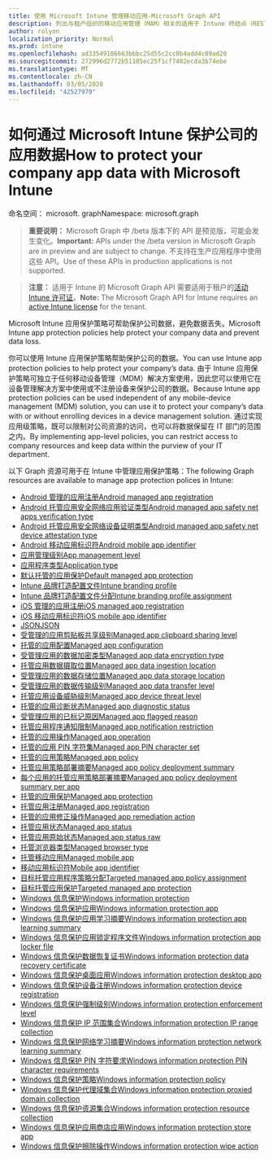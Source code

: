 ```yaml
---
title: 使用 Microsoft Intune 管理移动应用-Microsoft Graph API
description: 列出与租户组织的移动应用管理（MAM）相关的适用于 Intune 终结点（REST）的 Microsoft Graph API。
author: rolyon
localization_priority: Normal
ms.prod: intune
ms.openlocfilehash: ad33549186663bbbc25d55c2cc0b4add4c89ad20
ms.sourcegitcommit: 272996d2772b51105ec25f1cf7482ecda3b74ebe
ms.translationtype: MT
ms.contentlocale: zh-CN
ms.lasthandoff: 03/05/2020
ms.locfileid: "42527979"
---
```

# <a name="how-to-protect-your-company-app-data-with-microsoft-intune"></a><span data-ttu-id="394d0-103">如何通过 Microsoft Intune 保护公司的应用数据</span><span class="sxs-lookup"><span data-stu-id="394d0-103">How to protect your company app data with Microsoft Intune</span></span>

<span data-ttu-id="394d0-104">命名空间： microsoft. graph</span><span class="sxs-lookup"><span data-stu-id="394d0-104">Namespace: microsoft.graph</span></span>

> <span data-ttu-id="394d0-105">**重要说明：** Microsoft Graph 中 /beta 版本下的 API 是预览版，可能会发生变化。</span><span class="sxs-lookup"><span data-stu-id="394d0-105">**Important:** APIs under the /beta version in Microsoft Graph are in preview and are subject to change.</span></span> <span data-ttu-id="394d0-106">不支持在生产应用程序中使用这些 API。</span><span class="sxs-lookup"><span data-stu-id="394d0-106">Use of these APIs in production applications is not supported.</span></span>

> <span data-ttu-id="394d0-107">**注意：** 适用于 Intune 的 Microsoft Graph API 需要适用于租户的[活动 Intune 许可证](https://go.microsoft.com/fwlink/?linkid=839381)。</span><span class="sxs-lookup"><span data-stu-id="394d0-107">**Note:** The Microsoft Graph API for Intune requires an [active Intune license](https://go.microsoft.com/fwlink/?linkid=839381) for the tenant.</span></span>

<span data-ttu-id="394d0-108">Microsoft Intune 应用保护策略可帮助保护公司数据，避免数据丢失。</span><span class="sxs-lookup"><span data-stu-id="394d0-108">Microsoft Intune app protection policies help protect your company data and prevent data loss.</span></span>

<span data-ttu-id="394d0-109">你可以使用 Intune 应用保护策略帮助保护公司的数据。</span><span class="sxs-lookup"><span data-stu-id="394d0-109">You can use Intune app protection policies to help protect your company’s data.</span></span> <span data-ttu-id="394d0-110">由于 Intune 应用保护策略可独立于任何移动设备管理（MDM）解决方案使用，因此您可以使用它在设备管理解决方案中使用或不注册设备来保护公司的数据。</span><span class="sxs-lookup"><span data-stu-id="394d0-110">Because Intune app protection policies can be used independent of any mobile-device management (MDM) solution, you can use it to protect your company’s data with or without enrolling devices in a device management solution.</span></span> <span data-ttu-id="394d0-111">通过实现应用级策略，既可以限制对公司资源的访问，也可以将数据保留在 IT 部门的范围之内。</span><span class="sxs-lookup"><span data-stu-id="394d0-111">By implementing app-level policies, you can restrict access to company resources and keep data within the purview of your IT department.</span></span>

<span data-ttu-id="394d0-112">以下 Graph 资源可用于在 Intune 中管理应用保护策略：</span><span class="sxs-lookup"><span data-stu-id="394d0-112">The following Graph resources are available to manage app protection polices in Intune:</span></span>

- [<span data-ttu-id="394d0-113">Android 管理的应用注册</span><span class="sxs-lookup"><span data-stu-id="394d0-113">Android managed app registration</span></span>](intune-mam-androidmanagedappregistration.md)
- [<span data-ttu-id="394d0-114">Android 托管应用安全网络应用验证类型</span><span class="sxs-lookup"><span data-stu-id="394d0-114">Android managed app safety net apps verification type</span></span>](intune-mam-androidmanagedappsafetynetappsverificationtype.md)
- [<span data-ttu-id="394d0-115">Android 托管应用安全网络设备证明类型</span><span class="sxs-lookup"><span data-stu-id="394d0-115">Android managed app safety net device attestation type</span></span>](intune-mam-androidmanagedappsafetynetdeviceattestationtype.md)
- [<span data-ttu-id="394d0-116">Android 移动应用标识符</span><span class="sxs-lookup"><span data-stu-id="394d0-116">Android mobile app identifier</span></span>](intune-mam-androidmobileappidentifier.md)
- [<span data-ttu-id="394d0-117">应用管理级别</span><span class="sxs-lookup"><span data-stu-id="394d0-117">App management level</span></span>](intune-mam-appmanagementlevel.md)
- [<span data-ttu-id="394d0-118">应用程序类型</span><span class="sxs-lookup"><span data-stu-id="394d0-118">Application type</span></span>](intune-wip-applicationtype.md)
- [<span data-ttu-id="394d0-119">默认托管的应用保护</span><span class="sxs-lookup"><span data-stu-id="394d0-119">Default managed app protection</span></span>](intune-mam-defaultmanagedappprotection.md)
- [<span data-ttu-id="394d0-120">Intune 品牌打造配置文件</span><span class="sxs-lookup"><span data-stu-id="394d0-120">Intune branding profile</span></span>](intune-wip-intunebrandingprofile.md)
- [<span data-ttu-id="394d0-121">Intune 品牌打造配置文件分配</span><span class="sxs-lookup"><span data-stu-id="394d0-121">Intune branding profile assignment</span></span>](intune-wip-intunebrandingprofileassignment.md)
- [<span data-ttu-id="394d0-122">iOS 管理的应用注册</span><span class="sxs-lookup"><span data-stu-id="394d0-122">iOS managed app registration</span></span>](intune-mam-iosmanagedappregistration.md)
- [<span data-ttu-id="394d0-123">iOS 移动应用标识符</span><span class="sxs-lookup"><span data-stu-id="394d0-123">iOS mobile app identifier</span></span>](intune-mam-iosmobileappidentifier.md)
- [<span data-ttu-id="394d0-124">JSON</span><span class="sxs-lookup"><span data-stu-id="394d0-124">JSON</span></span>](intune-mam-json.md)
- [<span data-ttu-id="394d0-125">受管理的应用剪贴板共享级别</span><span class="sxs-lookup"><span data-stu-id="394d0-125">Managed app clipboard sharing level</span></span>](intune-mam-managedappclipboardsharinglevel.md)
- [<span data-ttu-id="394d0-126">托管的应用配置</span><span class="sxs-lookup"><span data-stu-id="394d0-126">Managed app configuration</span></span>](intune-mam-managedappconfiguration.md)
- [<span data-ttu-id="394d0-127">受管理应用的数据加密类型</span><span class="sxs-lookup"><span data-stu-id="394d0-127">Managed app data encryption type</span></span>](intune-mam-managedappdataencryptiontype.md)
- [<span data-ttu-id="394d0-128">托管应用数据摄取位置</span><span class="sxs-lookup"><span data-stu-id="394d0-128">Managed app data ingestion location</span></span>](intune-mam-managedappdataingestionlocation.md)
- [<span data-ttu-id="394d0-129">受管理应用的数据存储位置</span><span class="sxs-lookup"><span data-stu-id="394d0-129">Managed app data storage location</span></span>](intune-mam-managedappdatastoragelocation.md)
- [<span data-ttu-id="394d0-130">受管理应用的数据传输级别</span><span class="sxs-lookup"><span data-stu-id="394d0-130">Managed app data transfer level</span></span>](intune-mam-managedappdatatransferlevel.md)
- [<span data-ttu-id="394d0-131">托管应用设备威胁级别</span><span class="sxs-lookup"><span data-stu-id="394d0-131">Managed app device threat level</span></span>](intune-mam-managedappdevicethreatlevel.md)
- [<span data-ttu-id="394d0-132">托管的应用诊断状态</span><span class="sxs-lookup"><span data-stu-id="394d0-132">Managed app diagnostic status</span></span>](intune-mam-managedappdiagnosticstatus.md)
- [<span data-ttu-id="394d0-133">受管理应用的已标记原因</span><span class="sxs-lookup"><span data-stu-id="394d0-133">Managed app flagged reason</span></span>](intune-mam-managedappflaggedreason.md)
- [<span data-ttu-id="394d0-134">托管应用程序通知限制</span><span class="sxs-lookup"><span data-stu-id="394d0-134">Managed app notification restriction</span></span>](intune-mam-managedappnotificationrestriction.md)
- [<span data-ttu-id="394d0-135">托管的应用操作</span><span class="sxs-lookup"><span data-stu-id="394d0-135">Managed app operation</span></span>](intune-mam-managedappoperation.md)
- [<span data-ttu-id="394d0-136">托管的应用 PIN 字符集</span><span class="sxs-lookup"><span data-stu-id="394d0-136">Managed app PIN character set</span></span>](intune-mam-managedapppincharacterset.md)
- [<span data-ttu-id="394d0-137">托管的应用策略</span><span class="sxs-lookup"><span data-stu-id="394d0-137">Managed app policy</span></span>](intune-mam-managedapppolicy.md)
- [<span data-ttu-id="394d0-138">托管应用策略部署摘要</span><span class="sxs-lookup"><span data-stu-id="394d0-138">Managed app policy deployment summary</span></span>](intune-mam-managedapppolicydeploymentsummary.md)
- [<span data-ttu-id="394d0-139">每个应用的托管应用策略部署摘要</span><span class="sxs-lookup"><span data-stu-id="394d0-139">Managed app policy deployment summary per app</span></span>](intune-mam-managedapppolicydeploymentsummaryperapp.md)
- [<span data-ttu-id="394d0-140">托管的应用保护</span><span class="sxs-lookup"><span data-stu-id="394d0-140">Managed app protection</span></span>](intune-mam-managedappprotection.md)
- [<span data-ttu-id="394d0-141">托管应用注册</span><span class="sxs-lookup"><span data-stu-id="394d0-141">Managed app registration</span></span>](intune-mam-managedappregistration.md)
- [<span data-ttu-id="394d0-142">托管的应用修正操作</span><span class="sxs-lookup"><span data-stu-id="394d0-142">Managed app remediation action</span></span>](intune-mam-managedappremediationaction.md)
- [<span data-ttu-id="394d0-143">托管应用状态</span><span class="sxs-lookup"><span data-stu-id="394d0-143">Managed app status</span></span>](intune-mam-managedappstatus.md)
- [<span data-ttu-id="394d0-144">托管应用原始状态</span><span class="sxs-lookup"><span data-stu-id="394d0-144">Managed app status raw</span></span>](intune-mam-managedappstatusraw.md)
- [<span data-ttu-id="394d0-145">托管浏览器类型</span><span class="sxs-lookup"><span data-stu-id="394d0-145">Managed browser type</span></span>](intune-mam-managedbrowsertype.md)
- [<span data-ttu-id="394d0-146">托管移动应用</span><span class="sxs-lookup"><span data-stu-id="394d0-146">Managed mobile app</span></span>](intune-mam-managedmobileapp.md)
- [<span data-ttu-id="394d0-147">移动应用标识符</span><span class="sxs-lookup"><span data-stu-id="394d0-147">Mobile app identifier</span></span>](intune-mam-mobileappidentifier.md)
- [<span data-ttu-id="394d0-148">目标托管应用程序策略分配</span><span class="sxs-lookup"><span data-stu-id="394d0-148">Targeted managed app policy assignment</span></span>](intune-mam-targetedmanagedapppolicyassignment.md)
- [<span data-ttu-id="394d0-149">目标托管应用保护</span><span class="sxs-lookup"><span data-stu-id="394d0-149">Targeted managed app protection</span></span>](intune-mam-targetedmanagedappprotection.md)
- [<span data-ttu-id="394d0-150">Windows 信息保护</span><span class="sxs-lookup"><span data-stu-id="394d0-150">Windows information protection</span></span>](intune-mam-windowsinformationprotection.md)
- [<span data-ttu-id="394d0-151">Windows 信息保护应用</span><span class="sxs-lookup"><span data-stu-id="394d0-151">Windows information protection app</span></span>](intune-mam-windowsinformationprotectionapp.md)
- [<span data-ttu-id="394d0-152">Windows 信息保护应用学习摘要</span><span class="sxs-lookup"><span data-stu-id="394d0-152">Windows information protection app learning summary</span></span>](intune-wip-windowsinformationprotectionapplearningsummary.md)
- [<span data-ttu-id="394d0-153">Windows 信息保护应用锁定程序文件</span><span class="sxs-lookup"><span data-stu-id="394d0-153">Windows information protection app locker file</span></span>](intune-mam-windowsinformationprotectionapplockerfile.md)
- [<span data-ttu-id="394d0-154">Windows 信息保护数据恢复证书</span><span class="sxs-lookup"><span data-stu-id="394d0-154">Windows information protection data recovery certificate</span></span>](intune-mam-windowsinformationprotectiondatarecoverycertificate.md)
- [<span data-ttu-id="394d0-155">Windows 信息保护桌面应用</span><span class="sxs-lookup"><span data-stu-id="394d0-155">Windows information protection desktop app</span></span>](intune-mam-windowsinformationprotectiondesktopapp.md)
- [<span data-ttu-id="394d0-156">Windows 信息保护设备注册</span><span class="sxs-lookup"><span data-stu-id="394d0-156">Windows information protection device registration</span></span>](intune-mam-windowsinformationprotectiondeviceregistration.md)
- [<span data-ttu-id="394d0-157">Windows 信息保护强制级别</span><span class="sxs-lookup"><span data-stu-id="394d0-157">Windows information protection enforcement level</span></span>](intune-mam-windowsinformationprotectionenforcementlevel.md)
- [<span data-ttu-id="394d0-158">Windows 信息保护 IP 范围集合</span><span class="sxs-lookup"><span data-stu-id="394d0-158">Windows information protection IP range collection</span></span>](intune-mam-windowsinformationprotectioniprangecollection.md)
- [<span data-ttu-id="394d0-159">Windows 信息保护网络学习摘要</span><span class="sxs-lookup"><span data-stu-id="394d0-159">Windows information protection network learning summary</span></span>](intune-wip-windowsinformationprotectionnetworklearningsummary.md)
- [<span data-ttu-id="394d0-160">Windows 信息保护 PIN 字符要求</span><span class="sxs-lookup"><span data-stu-id="394d0-160">Windows information protection PIN character requirements</span></span>](intune-mam-windowsinformationprotectionpincharacterrequirements.md)
- [<span data-ttu-id="394d0-161">Windows 信息保护策略</span><span class="sxs-lookup"><span data-stu-id="394d0-161">Windows information protection policy</span></span>](intune-mam-windowsinformationprotectionpolicy.md)
- [<span data-ttu-id="394d0-162">Windows 信息保护代理域集合</span><span class="sxs-lookup"><span data-stu-id="394d0-162">Windows information protection proxied domain collection</span></span>](intune-mam-windowsinformationprotectionproxieddomaincollection.md)
- [<span data-ttu-id="394d0-163">Windows 信息保护资源集合</span><span class="sxs-lookup"><span data-stu-id="394d0-163">Windows information protection resource collection</span></span>](intune-mam-windowsinformationprotectionresourcecollection.md)
- [<span data-ttu-id="394d0-164">Windows 信息保护应用商店应用</span><span class="sxs-lookup"><span data-stu-id="394d0-164">Windows information protection store app</span></span>](intune-mam-windowsinformationprotectionstoreapp.md)
- [<span data-ttu-id="394d0-165">Windows 信息保护擦除操作</span><span class="sxs-lookup"><span data-stu-id="394d0-165">Windows information protection wipe action</span></span>](intune-mam-windowsinformationprotectionwipeaction.md)


